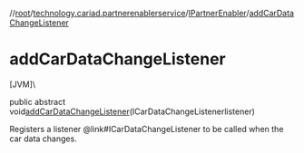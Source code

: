 //[root](../../../index.md)/[technology.cariad.partnerenablerservice](../index.md)/[IPartnerEnabler](index.md)/[addCarDataChangeListener](add-car-data-change-listener.md)

# addCarDataChangeListener

[JVM]\

public abstract void[addCarDataChangeListener](add-car-data-change-listener.md)(ICarDataChangeListenerlistener)

Registers a listener @link#ICarDataChangeListener to be called when the car data changes.
